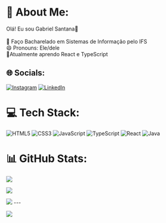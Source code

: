 # 💫 About Me:
Olá! Eu sou Gabriel Santana👋<br><br>📒 Faço Bacharelado em Sistemas de Informação pelo IFS<br>😄 Pronouns: Ele/dele <br>📓Atualmente aprendo React e TypeScript


## 🌐 Socials:
[![Instagram](https://img.shields.io/badge/Instagram-%23E4405F.svg?logo=Instagram&logoColor=white&target_blank)](https://www.instagram.com/gabriel_boruto1) [![LinkedIn](https://img.shields.io/badge/LinkedIn-%230077B5.svg?logo=linkedin&logoColor=white)](https://linkedin.com/in/AindaNaoTenho) 

# 💻 Tech Stack:
![HTML5](https://img.shields.io/badge/html5-%23E34F26.svg?style=for-the-badge&logo=html5&logoColor=white) ![CSS3](https://img.shields.io/badge/css3-%231572B6.svg?style=for-the-badge&logo=css3&logoColor=white) ![JavaScript](https://img.shields.io/badge/javascript-%23323330.svg?style=for-the-badge&logo=javascript&logoColor=%23F7DF1E) ![TypeScript](https://img.shields.io/badge/typescript-%23007ACC.svg?style=for-the-badge&logo=typescript&logoColor=white)  ![React](https://img.shields.io/badge/react-%2320232a.svg?style=for-the-badge&logo=react&logoColor=%2361DAFB) ![Java](https://img.shields.io/badge/java-%23ED8B00.svg?style=for-the-badge&logo=java&logoColor=white)
# 📊 GitHub Stats:

<img src="https://github-readme-stats.vercel.app/api?username=gabriellsan&show_icons=true&theme=dracula&include_all_commits=true&count_private=true">

![](https://github-readme-streak-stats.herokuapp.com/?user=gabriellsan&theme=dracula&hide_border=false)<br/>

<img src="https://github-readme-stats.vercel.app/api/top-langs/?username=gabriellsan&theme=dracula&include_all_commits=true&count_private=true&layout=compact">
---

[![](https://visitcount.itsvg.in/api?id=gabriellsan&icon=8&color=4)](https://visitcount.itsvg.in)

<!-- Proudly created with GPRM ( https://gprm.itsvg.in ) -->
